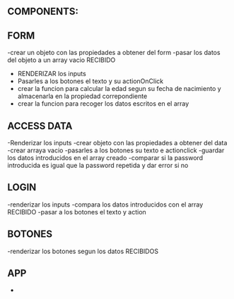 ## COMPONENTS:

## FORM

-crear un objeto con las propiedades a obtener del form
-pasar los datos del objeto a un array vacio RECIBIDO

- RENDERIZAR los inputs
- Pasarles a los botones el texto y su actionOnClick
- crear la funcion para calcular la edad segun su fecha de nacimiento y almacenarla en la propiedad correpondiente
- crear la funcion para recoger los datos escritos en el array

## ACCESS DATA

-Renderizar los inputs
-crear objeto con las propiedades a obtener del data
-crear arraya vacio
-pasarles a los botones su texto e actionclick
-guardar los datos introducidos en el array creado
-comparar si la password introducida es igual que la password repetida y dar error si no

## LOGIN

-renderizar los inputs
-compara los datos introducidos con el array RECIBIDO
-pasar a los botones el texto y action

## BOTONES

-renderizar los botones segun los datos RECIBIDOS

## APP

-
